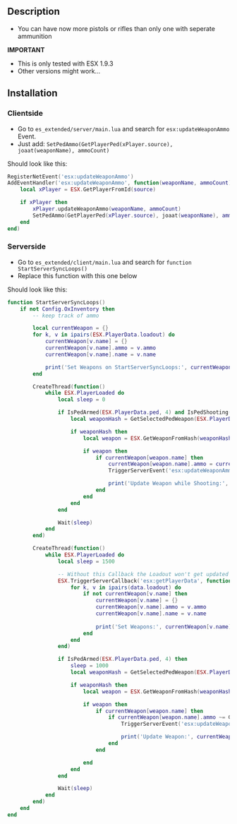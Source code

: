 ## Description
* You can have now more pistols or rifles than only one with seperate ammunition

**IMPORTANT**
* This is only tested with ESX 1.9.3
* Other versions might work...

## Installation
### Clientside
* Go to `es_extended/server/main.lua` and search for `esx:updateWeaponAmmo` Event.
* Just add: `SetPedAmmo(GetPlayerPed(xPlayer.source), joaat(weaponName), ammoCount)`

Should look like this:
```lua
RegisterNetEvent('esx:updateWeaponAmmo')
AddEventHandler('esx:updateWeaponAmmo', function(weaponName, ammoCount)
    local xPlayer = ESX.GetPlayerFromId(source)

    if xPlayer then
        xPlayer.updateWeaponAmmo(weaponName, ammoCount)
        SetPedAmmo(GetPlayerPed(xPlayer.source), joaat(weaponName), ammoCount)
    end
end)
```
### Serverside
* Go to `es_extended/client/main.lua` and search for `function StartServerSyncLoops()`
* Replace this function with this one below

Should look like this:
```lua
function StartServerSyncLoops()
	if not Config.OxInventory then
		-- keep track of ammo

		local currentWeapon = {}
		for k, v in ipairs(ESX.PlayerData.loadout) do
			currentWeapon[v.name] = {}
			currentWeapon[v.name].ammo = v.ammo
			currentWeapon[v.name].name = v.name

			print('Set Weapons on StartServerSyncLoops:', currentWeapon[v.name].name, currentWeapon[v.name].ammo)
		end

		CreateThread(function()
			while ESX.PlayerLoaded do
				local sleep = 0

				if IsPedArmed(ESX.PlayerData.ped, 4) and IsPedShooting(ESX.PlayerData.ped) then
					local weaponHash = GetSelectedPedWeapon(ESX.PlayerData.ped)

					if weaponHash then
						local weapon = ESX.GetWeaponFromHash(weaponHash)

						if weapon then
							if currentWeapon[weapon.name] then
								currentWeapon[weapon.name].ammo = currentWeapon[weapon.name].ammo - 1
								TriggerServerEvent('esx:updateWeaponAmmo', weapon.name, currentWeapon[weapon.name].ammo)

								print('Update Weapon while Shooting:', currentWeapon[weapon.name].name, currentWeapon[weapon.name].ammo)
							end
						end
					end
				end

				Wait(sleep)
			end
		end)

		CreateThread(function()			
			while ESX.PlayerLoaded do
				local sleep = 1500

				-- Without this Callback the Loadout won't get updated
				ESX.TriggerServerCallback('esx:getPlayerData', function(data)
					for k, v in ipairs(data.loadout) do
						if not currentWeapon[v.name] then
							currentWeapon[v.name] = {}
							currentWeapon[v.name].ammo = v.ammo
							currentWeapon[v.name].name = v.name
				
							print('Set Weapons:', currentWeapon[v.name].name, currentWeapon[v.name].ammo)
						end
					end
				end)

				if IsPedArmed(ESX.PlayerData.ped, 4) then
					sleep = 1000
					local weaponHash = GetSelectedPedWeapon(ESX.PlayerData.ped)

					if weaponHash then
						local weapon = ESX.GetWeaponFromHash(weaponHash)

						if weapon then
							if currentWeapon[weapon.name] then
								if currentWeapon[weapon.name].ammo ~= GetAmmoInPedWeapon(ESX.PlayerData.ped, weaponHash) then
									TriggerServerEvent('esx:updateWeaponAmmo', weapon.name, currentWeapon[weapon.name].ammo)

									print('Update Weapon:', currentWeapon[weapon.name].name, currentWeapon[weapon.name].ammo)
								end
							end

						end
					end
				end

				Wait(sleep)
			end
		end)
	end
end
```